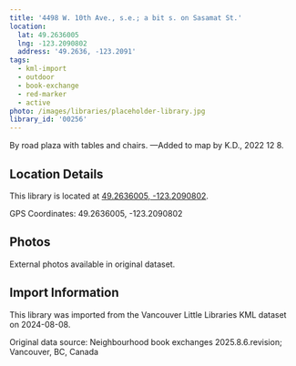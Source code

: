 ```yaml
---
title: '4498 W. 10th Ave., s.e.; a bit s. on Sasamat St.'
location:
  lat: 49.2636005
  lng: -123.2090802
  address: '49.2636, -123.2091'
tags:
  - kml-import
  - outdoor
  - book-exchange
  - red-marker
  - active
photo: /images/libraries/placeholder-library.jpg
library_id: '00256'
---
```

By road plaza with tables and chairs.
—Added to map by K.D., 2022 12 8.  

## Location Details

This library is located at [49.2636005, -123.2090802](https://www.google.com/maps?q=49.2636005,-123.2090802).

GPS Coordinates: 49.2636005, -123.2090802

## Photos

External photos available in original dataset.

## Import Information

This library was imported from the Vancouver Little Libraries KML dataset on 2024-08-08.

Original data source: Neighbourhood book exchanges 2025.8.6.revision; Vancouver, BC, Canada
